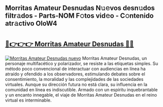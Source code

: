 ## Morritas Amateur Desnudas N𝚞𝚎vos desn𝚞dos filtr𝚊dos - Parts-NOM F𝚘tos vid𝚎o - C𝚘ntenido atr𝚊ctivo OIoW4

# <h2><a href="http://mb4oa4.tromn.icu/?c=Morritas+Amateur+Desnudas">🔗👉👉👉 Morritas Amateur Desnudas 🔗🔗</a></h2>

[![Morritas Amateur Desnudas nuevo](https://i.imgur.com/pEAQMta.gif)](http://mb4oa4.tromn.icu/?c=Morritas+Amateur+Desnudas)
Morritas Amateur Desnudas, un personaje multifacético y polarizador, se resiste a las etiquetas simples. Su método poco convencional de interactuar con audiencias en línea ha atraído y ofendido a los observadores, estimulando debates sobre el consentimiento, la moralidad y las complejidades de las sociedades virtuales. Aunque su dirección futura no está clara, su influencia en la comunidad en línea es indiscutible. Armado con un espíritu inquebrantable y un encanto innegable, el viaje de Morritas Amateur Desnudas en el reino virtual es interminable.
